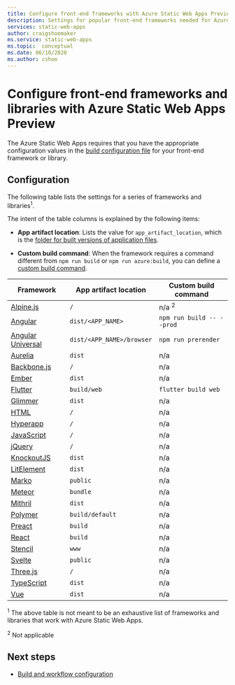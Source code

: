 ```yaml
---
title: Configure front-end frameworks with Azure Static Web Apps Preview
description: Settings for popular front-end frameworks needed for Azure Static Web Apps
services: static-web-apps
author: craigshoemaker
ms.service: static-web-apps
ms.topic:  conceptual
ms.date: 06/10/2020
ms.author: cshoe
---
```


# Configure front-end frameworks and libraries with Azure Static Web Apps Preview

The Azure Static Web Apps requires that you have the appropriate configuration values in the [build configuration file](github-actions-workflow.md) for your front-end framework or library.

## Configuration

The following table lists the settings for a series of frameworks and libraries<sup>1</sup>.

The intent of the table columns is explained by the following items:

- **App artifact location**: Lists the value for `app_artifact_location`, which is the [folder for built versions of application files](github-actions-workflow.md#build-and-deploy).

- **Custom build command**: When the framework requires  a command different from `npm run build` or `npm run azure:build`, you can define a [custom build command](github-actions-workflow.md#custom-build-commands).

| Framework | App artifact location | Custom build command |
|--|--|--|
| [Alpine.js](https://github.com/alpinejs/alpine/) | `/` | n/a <sup>2</sup> |
| [Angular](https://angular.io/) | `dist/<APP_NAME>` | `npm run build -- --prod` |
| [Angular Universal](https://angular.io/guide/universal) | `dist/<APP_NAME>/browser` | `npm run prerender` |
| [Aurelia](https://aurelia.io/) | `dist` | n/a |
| [Backbone.js](https://backbonejs.org/) | `/` | n/a |
| [Ember](https://emberjs.com/) | `dist` | n/a |
| [Flutter](https://flutter.dev/) | `build/web` | `flutter build web` |
| [Glimmer](https://glimmerjs.com/) | `dist` | n/a |
| [HTML](https://developer.mozilla.org/docs/Web/HTML) | `/` | n/a |
| [Hyperapp](https://hyperapp.dev/) | `/` | n/a |
| [JavaScript](https://developer.mozilla.org/docs/Web/javascript) | `/` | n/a |
| [jQuery](https://jquery.com/) | `/` | n/a |
| [KnockoutJS](https://knockoutjs.com/) | `dist` | n/a |
| [LitElement](https://lit-element.polymer-project.org/) | `dist` | n/a |
| [Marko](https://markojs.com/) | `public` | n/a |
| [Meteor](https://www.meteor.com/) | `bundle` | n/a |
| [Mithril](https://mithril.js.org/) | `dist` | n/a |
| [Polymer](https://www.polymer-project.org/) | `build/default` | n/a |
| [Preact](https://preactjs.com/) | `build` | n/a |
| [React](https://reactjs.org/) | `build` | n/a |
| [Stencil](https://stenciljs.com/) | `www` | n/a |
| [Svelte](https://svelte.dev/) | `public` | n/a |
| [Three.js](https://threejs.org/) | `/` | n/a |
| [TypeScript](https://www.typescriptlang.org/) | `dist` | n/a |
| [Vue](http://vuejs.com/) | `dist` | n/a |

<sup>1</sup> The above table is not meant to be an exhaustive list of frameworks and libraries that work with Azure Static Web Apps.

<sup>2</sup> Not applicable

## Next steps

- [Build and workflow configuration](github-actions-workflow.md)
